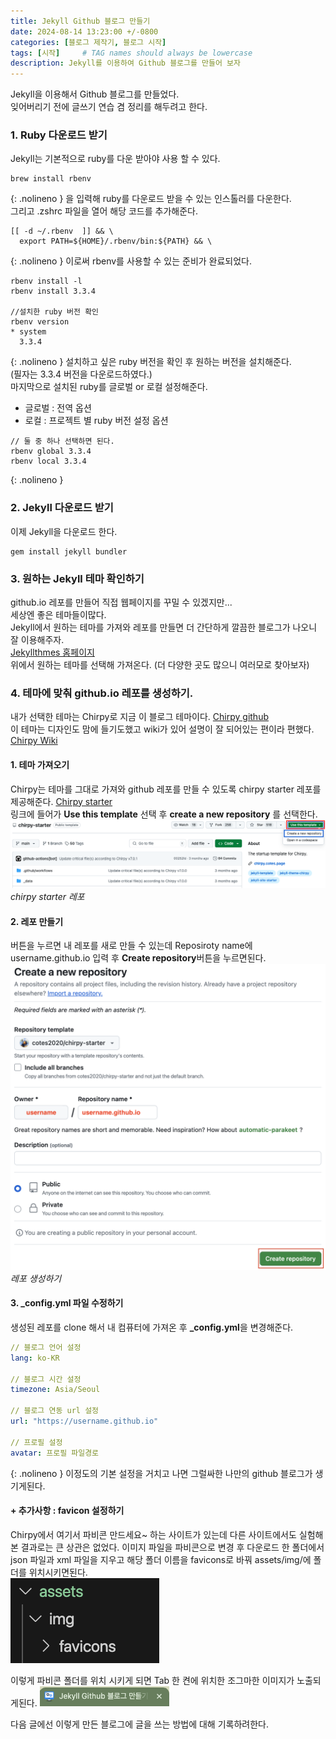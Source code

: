 ```yaml
---
title: Jekyll Github 블로그 만들기
date: 2024-08-14 13:23:00 +/-0800
categories: [블로그 제작기, 블로그 시작]
tags: [시작]     # TAG names should always be lowercase
description: Jekyll를 이용하여 Github 블로그를 만들어 보자
---
```


Jekyll을 이용해서 Github 블로그를 만들었다.   
잊어버리기 전에 글쓰기 연습 겸 정리를 해두려고 한다.   

### 1. Ruby 다운로드 받기
Jekyll는 기본적으로 ruby를 다운 받아야 사용 할 수 있다.
```shell
brew install rbenv
```
{: .nolineno }
을 입력해 ruby를 다운로드 받을 수 있는 인스톨러를 다운한다.   
그리고 .zshrc 파일을 열어 해당 코드를 추가해준다.
```shell
[[ -d ~/.rbenv  ]] && \
  export PATH=${HOME}/.rbenv/bin:${PATH} && \
```
{: .nolineno }
이로써 rbenv를 사용할 수 있는 준비가 완료되었다.   

```shell
rbenv install -l
rbenv install 3.3.4

//설치한 ruby 버전 확인
rbenv version
* system
  3.3.4
```
{: .nolineno }
설치하고 싶은 ruby 버전을 확인 후 원하는 버전을 설치해준다.  
(필자는 3.3.4 버전을 다운로드하였다.)    
마지막으로 설치된 ruby를 글로벌 or 로컬 설정해준다.   
- 글로벌 : 전역 옵션
- 로컬 : 프로젝트 별 ruby 버전 설정 옵션

```shell
// 둘 중 하나 선택하면 된다.
rbenv global 3.3.4
rbenv local 3.3.4
```
{: .nolineno }

### 2. Jekyll 다운로드 받기
이제 Jekyll을 다운로드 한다.

```shell
gem install jekyll bundler
```

### 3. 원하는 Jekyll 테마 확인하기
github.io 레포를 만들어 직접 웹페이지를 꾸밀 수 있겠지만...   
세상엔 좋은 테마들이많다.   
Jekyll에서 원하는 테마를 가져와 레포를 만들면 더 간단하게 깔끔한 블로그가 나오니 잘 이용해주자.   
[Jekyllthmes 홈페이지](http://jekyllthemes.org/)   
위에서 원하는 테마를 선택해 가져온다. (더 다양한 곳도 많으니 여러모로 찾아보자)   

### 4. 테마에 맞춰 github.io 레포를 생성하기.
내가 선택한 테마는 Chirpy로 지금 이 블로그 테마이다. [Chirpy github](https://github.com/cotes2020/jekyll-theme-chirpy/)   
이 테마는 디자인도 맘에 들기도했고 wiki가 있어 설명이 잘 되어있는 편이라 편했다. [Chirpy Wiki](https://github.com/cotes2020/jekyll-theme-chirpy/wiki)   

#### 1. 테마 가져오기
Chirpy는 테마를 그대로 가져와 github 레포를 만들 수 있도록 chirpy starter 레포를 제공해준다. [Chirpy starter](https://github.com/cotes2020/chirpy-starter)    
링크에 들어가 **Use this template** 선택 후 **create a new repository** 를 선택한다.
![](assets/post_img/1/img1.png)
_chirpy starter 레포_

#### 2. 레포 만들기
버튼을 누르면 내 레포를 새로 만들 수 있는데 Reposiroty name에 username.github.io 입력 후 **Create repository**버튼을 누르면된다.
![](assets/post_img/1/img2.png)
_레포 생성하기_

#### 3. _config.yml 파일 수정하기
생성된 레포를 clone 해서 내 컴퓨터에 가져온 후 **_config.yml**을 변경해준다.   
```yml
// 블로그 언어 설정
lang: ko-KR 

// 블로그 시간 설정
timezone: Asia/Seoul 

// 블로그 연동 url 설정
url: "https://username.github.io" 

// 프로필 설정
avatar: 프로필 파일경로 
```
{: .nolineno }
이정도의 기본 설정을 거치고 나면 그럴싸한 나만의 github 블로그가 생기게된다.   

#### \+ 추가사항 : favicon 설정하기
Chirpy에서 여기서 파비콘 만드세요~ 하는 사이트가 있는데 다른 사이트에서도 실험해본 결과로는 큰 상관은 없었다.
이미지 파일을 파비콘으로 변경 후 다운로드 한 폴더에서 json 파일과 xml 파일을 지우고 해당 폴더 이름을 favicons로 바꿔 assets/img/에 폴더를 위치시키면된다.   
![](assets/post_img/1/img3.png)

이렇게 파비콘 폴더를 위치 시키게 되면 Tab 한 켠에 위치한 조그마한 이미지가 노출되게된다.
![](assets/post_img/1/img4.png)

다음 글에선 이렇게 만든 블로그에 글을 쓰는 방법에 대해 기록하려한다.